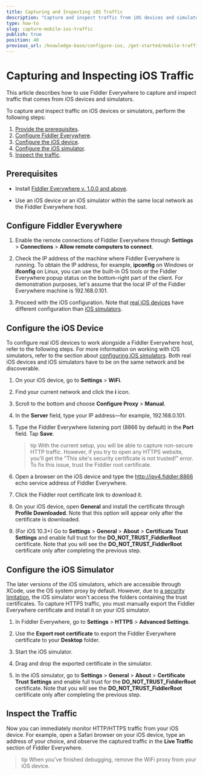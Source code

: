 ```yaml
---
title: Capturing and Inspecting iOS Traffic
description: "Capture and inspect traffic from iOS devices and simulators while using the Fiddler Everywhere web-debugging HTTP-proxy tool."
type: how-to
slug: capture-mobile-ios-traffic
publish: true
position: 40
previous_url: /knowledge-base/configure-ios, /get-started/mobile-traffic/configure-ios, /get-started/traffic/configure-ios
---
```


# Capturing and Inspecting iOS Traffic

This article describes how to use Fiddler Everywhere to capture and inspect traffic that comes from iOS devices and simulators.

To capture and inspect traffic on iOS devices or simulators, perform the following steps:

1. [Provide the prerequisites](#prerequisites).
1. [Configure Fiddler Everywhere](#configure-fiddler-everywhere).
1. [Configure the iOS device](#configure-the-ios-device).
1. [Configure the iOS simulator](#configure-the-ios-simulator).
1. [Inspect the traffic](#inspect-the-browser-traffic).

## Prerequisites

- Install [Fiddler Everywhere v. 1.0.0 and above](https://www.telerik.com/download/fiddler-everywhere).

- Use an iOS device or an iOS simulator within the same local network as the Fiddler Everywhere host.

## Configure Fiddler Everywhere

1. Enable the remote connections of Fiddler Everywhere through **Settings** > **Connections** > **Allow remote computers to connect**.

1. Check the IP address of the machine where Fiddler Everywhere is running. To obtain the IP address, for example, **ipconfig** on Windows or **ifconfig** on Linux, you can use the built-in OS tools or the Fiddler Everywhere popup status on the bottom-right part of the client. For demonstration purposes, let's assume that the local IP of the Fiddler Everywhere machine is 192.168.0.101.

1. Proceed with the iOS configuration. Note that [real iOS devices](#configure-the-ios-device) have different configuration than [iOS simulators](#configure-the-ios-simulator).

## Configure the iOS Device

To configure real iOS devices to work alongside a Fiddler Everywhere host, refer to the following steps. For more information on working with iOS simulators, refer to the section about [configuring iOS simulators](#configure-the-ios-simulator). Both real iOS devices and iOS simulators have to be on the same network and be discoverable.


1. On your iOS device, go to **Settings** > **WiFi**.

1. Find your current network and click the **i** icon.

1. Scroll to the bottom and choose **Configure Proxy** > **Manual**.

1. In the **Server** field, type your IP address&mdash;for example, 192.168.0.101.

1. Type the Fiddler Everywhere listening port (8866 by default) in the **Port** field. Tap **Save**.

    >tip With the current setup, you will be able to capture non-secure HTTP traffic. However, if you try to open any HTTPS website, you'll get the "This site's security certificate is not trusted!" error. To fix this issue, trust the Fiddler root certificate.

1. Open a browser on the iOS device and type the http://ipv4.fiddler:8866 echo service address of Fiddler Everywhere.

1. Click the Fiddler root certificate link to download it.

1. On your iOS device, open **General** and install the certificate through **Profile Downloaded**. Note that this option will appear only after the certificate is downloaded.

1. (For iOS 10.3+) Go to **Settings** > **General** > **About** > **Certificate Trust Settings** and enable full trust for the **DO_NOT_TRUST_FiddlerRoot** certificate. Note that you will see the **DO_NOT_TRUST_FiddlerRoot** certificate only after completing the previous step.


## Configure the iOS Simulator

The later versions of the iOS simulators, which are accessible through XCode, use the OS system proxy by default. However, due to [a security limitation](https://developer.apple.com/forums/thread/124056), the iOS simulator won't access the folders containing the trust certificates. To capture HTTPS traffic, you must manually export the Fiddler Everywhere certificate and install it on your iOS simulator.


1. In Fiddler Everywhere, go to **Settings** > **HTTPS** > **Advanced Settings**.

1. Use the **Export root certificate** to export the Fiddler Everywhere certificate to your **Desktop** folder.

1. Start the iOS simulator.

1. Drag and drop the exported certificate in the simulator.

1. In the iOS simulator, go to **Settings** > **General** > **About** > **Certificate Trust Settings** and enable full trust for the **DO_NOT_TRUST_FiddlerRoot** certificate. Note that you will see the **DO_NOT_TRUST_FiddlerRoot** certificate only after completing the previous step.

## Inspect the Traffic

Now you can immediately monitor HTTP/HTTPS traffic from your iOS device. For example, open a Safari browser on your iOS device, type an address of your choice, and observe the captured traffic in the **Live Traffic** section of Fiddler Everywhere.

>tip When you've finished debugging, remove the WiFi proxy from your iOS device.
